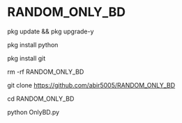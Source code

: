 # RANDOM_ONLY_BD
pkg update && pkg upgrade-y

pkg install python 

pkg install git 

rm -rf RANDOM_ONLY_BD

git clone
https://github.com/abir5005/RANDOM_ONLY_BD

 cd RANDOM_ONLY_BD 

python OnlyBD.py

